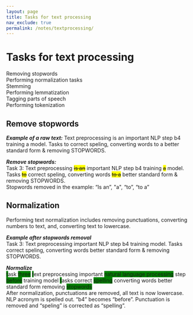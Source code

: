 ```yaml
---
layout: page
title: Tasks for text processing
nav_exclude: true
permalink: /notes/textprocessing/
---
```


# Tasks for text processing

Removing stopwords <br>
Performing normalization tasks  <br>
Stemming  <br>
Performing lemmatization  <br>
Tagging parts of speech  <br>
Performing tokenization  <br>


## Remove stopwords
***Example of a raw text:*** Text preprocessing is an important NLP step b4 training a model. Tasks to correct speling, converting words to a better standard form & removing STOPWORDS.

***Remove stopwords:*** <br>
Task 3: Text preprocessing <span style='background-color: yellow;'>~~is an~~</span> important NLP step b4 training <span style='background-color: yellow;'>~~a~~</span> model. Tasks <span style='background-color: yellow;'>~~to~~</span> correct speling, converting words <span style='background-color: yellow;'>~~to a~~</span> better standard form & removing STOPWORDS. <br>
Stopwords removed in the example: “Is an”, "a", “to”, “to a”

## Normalization
Performing text normalization includes removing punctuations, converting numbers to text, and, converting text to lowercase.

***Example after stopwords removal*** <br>
Task 3: Text preprocessing important NLP step b4 training model. Tasks correct speling, converting words better standard form & removing STOPWORDS. <br>

***Normalize***<br>
<span style='background-color: green;'>t</span>ask <span style='background-color: green;'>three</span> <span style='background-color: green;'>t</span>ext preprocessing important <span style='background-color: green;'>natural language processing</span> step <span style='background-color: green;'>before</span> training model <span style='background-color: green;'>t</span>asks correct <span style='background-color: green;'>spelling</span> converting words better standard form removing <span style='background-color: green;'>stopwords</span>
<br>
After normalization, punctuations are removed, all text is now lowercase. NLP acronym is spelled out. “b4” becomes “before”. Punctuation is removed and “speling” is corrected as “spelling”.












